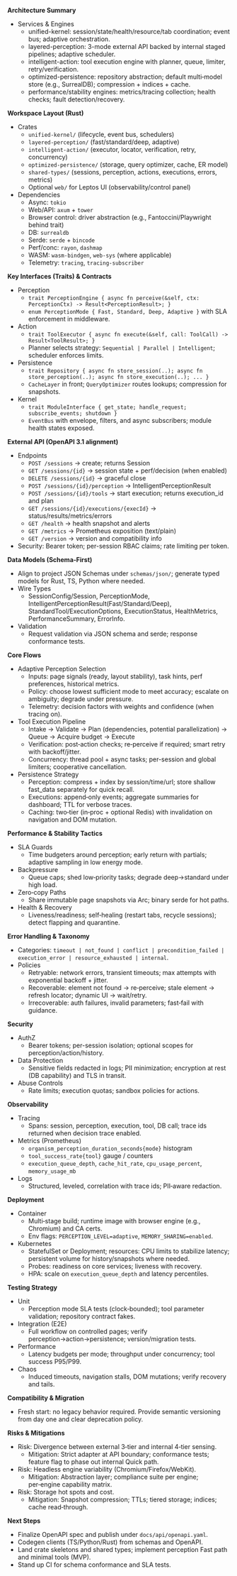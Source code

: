 **Architecture Summary**
- Services & Engines
  - unified-kernel: session/state/health/resource/tab coordination; event bus; adaptive orchestration.
  - layered-perception: 3-mode external API backed by internal staged pipelines; adaptive scheduler.
  - intelligent-action: tool execution engine with planner, queue, limiter, retry/verification.
  - optimized-persistence: repository abstraction; default multi‑model store (e.g., SurrealDB); compression + indices + cache.
  - performance/stability engines: metrics/tracing collection; health checks; fault detection/recovery.

**Workspace Layout (Rust)**
- Crates
  - `unified-kernel/` (lifecycle, event bus, schedulers)
  - `layered-perception/` (fast/standard/deep, adaptive)
  - `intelligent-action/` (executor, locator, verification, retry, concurrency)
  - `optimized-persistence/` (storage, query optimizer, cache, ER model)
  - `shared-types/` (sessions, perception, actions, executions, errors, metrics)
  - Optional `web/` for Leptos UI (observability/control panel)
- Dependencies
  - Async: `tokio`
  - Web/API: `axum` + `tower`
  - Browser control: driver abstraction (e.g., Fantoccini/Playwright behind trait)
  - DB: `surrealdb`
  - Serde: `serde` + `bincode`
  - Perf/conc: `rayon`, `dashmap`
  - WASM: `wasm-bindgen`, `web-sys` (where applicable)
  - Telemetry: `tracing`, `tracing-subscriber`

**Key Interfaces (Traits) & Contracts**
- Perception
  - `trait PerceptionEngine { async fn perceive(&self, ctx: PerceptionCtx) -> Result<PerceptionResult>; }`
  - `enum PerceptionMode { Fast, Standard, Deep, Adaptive }` with SLA enforcement in middleware.
- Action
  - `trait ToolExecutor { async fn execute(&self, call: ToolCall) -> Result<ToolResult>; }`
  - Planner selects strategy: `Sequential | Parallel | Intelligent`; scheduler enforces limits.
- Persistence
  - `trait Repository { async fn store_session(..); async fn store_perception(..); async fn store_execution(..); ... }`
  - `CacheLayer` in front; `QueryOptimizer` routes lookups; compression for snapshots.
- Kernel
  - `trait ModuleInterface { get_state; handle_request; subscribe_events; shutdown }`
  - `EventBus` with envelope, filters, and async subscribers; module health states exposed.

**External API (OpenAPI 3.1 alignment)**
- Endpoints
  - `POST /sessions` → create; returns Session
  - `GET /sessions/{id}` → session state + perf/decision (when enabled)
  - `DELETE /sessions/{id}` → graceful close
  - `POST /sessions/{id}/perception` → IntelligentPerceptionResult
  - `POST /sessions/{id}/tools` → start execution; returns execution_id and plan
  - `GET /sessions/{id}/executions/{execId}` → status/results/metrics/errors
  - `GET /health` → health snapshot and alerts
  - `GET /metrics` → Prometheus exposition (text/plain)
  - `GET /version` → version and compatibility info
- Security: Bearer token; per-session RBAC claims; rate limiting per token.

**Data Models (Schema‑First)**
- Align to project JSON Schemas under `schemas/json/`; generate typed models for Rust, TS, Python where needed.
- Wire Types
  - SessionConfig/Session, PerceptionMode, IntelligentPerceptionResult(Fast/Standard/Deep), StandardTool/ExecutionOptions, ExecutionStatus, HealthMetrics, PerformanceSummary, ErrorInfo.
- Validation
  - Request validation via JSON schema and serde; response conformance tests.

**Core Flows**
- Adaptive Perception Selection
  - Inputs: page signals (ready, layout stability), task hints, perf preferences, historical metrics.
  - Policy: choose lowest sufficient mode to meet accuracy; escalate on ambiguity; degrade under pressure.
  - Telemetry: decision factors with weights and confidence (when tracing on).
- Tool Execution Pipeline
  - Intake → Validate → Plan (dependencies, potential parallelization) → Queue → Acquire budget → Execute
  - Verification: post‑action checks; re‑perceive if required; smart retry with backoff/jitter.
  - Concurrency: thread pool + async tasks; per-session and global limiters; cooperative cancellation.
- Persistence Strategy
  - Perception: compress + index by session/time/url; store shallow fast_data separately for quick recall.
  - Executions: append‑only events; aggregate summaries for dashboard; TTL for verbose traces.
  - Caching: two‑tier (in‑proc + optional Redis) with invalidation on navigation and DOM mutation.

**Performance & Stability Tactics**
- SLA Guards
  - Time budgeters around perception; early return with partials; adaptive sampling in low energy mode.
- Backpressure
  - Queue caps; shed low‑priority tasks; degrade deep→standard under high load.
- Zero‑copy Paths
  - Share immutable page snapshots via Arc; binary serde for hot paths.
- Health & Recovery
  - Liveness/readiness; self‑healing (restart tabs, recycle sessions); detect flapping and quarantine.

**Error Handling & Taxonomy**
- Categories: `timeout | not_found | conflict | precondition_failed | execution_error | resource_exhausted | internal`.
- Policies
  - Retryable: network errors, transient timeouts; max attempts with exponential backoff + jitter.
  - Recoverable: element not found → re‑perceive; stale element → refresh locator; dynamic UI → wait/retry.
  - Irrecoverable: auth failures, invalid parameters; fast‑fail with guidance.

**Security**
- AuthZ
  - Bearer tokens; per-session isolation; optional scopes for perception/action/history.
- Data Protection
  - Sensitive fields redacted in logs; PII minimization; encryption at rest (DB capability) and TLS in transit.
- Abuse Controls
  - Rate limits; execution quotas; sandbox policies for actions.

**Observability**
- Tracing
  - Spans: session, perception, execution, tool, DB call; trace ids returned when decision trace enabled.
- Metrics (Prometheus)
  - `organism_perception_duration_seconds{mode}` histogram
  - `tool_success_rate{tool}` gauge / counters
  - `execution_queue_depth`, `cache_hit_rate`, `cpu_usage_percent`, `memory_usage_mb`
- Logs
  - Structured, leveled, correlation with trace ids; PII‑aware redaction.

**Deployment**
- Container
  - Multi‑stage build; runtime image with browser engine (e.g., Chromium) and CA certs.
  - Env flags: `PERCEPTION_LEVEL=adaptive`, `MEMORY_SHARING=enabled`.
- Kubernetes
  - StatefulSet or Deployment; resources: CPU limits to stabilize latency; persistent volume for history/snapshots where needed.
  - Probes: readiness on core services; liveness with recovery.
  - HPA: scale on `execution_queue_depth` and latency percentiles.

**Testing Strategy**
- Unit
  - Perception mode SLA tests (clock‑bounded); tool parameter validation; repository contract fakes.
- Integration (E2E)
  - Full workflow on controlled pages; verify perception→action→persistence; version/migration tests.
- Performance
  - Latency budgets per mode; throughput under concurrency; tool success P95/P99.
- Chaos
  - Induced timeouts, navigation stalls, DOM mutations; verify recovery and tails.

**Compatibility & Migration**
- Fresh start: no legacy behavior required. Provide semantic versioning from day one and clear deprecation policy.

**Risks & Mitigations**
- Risk: Divergence between external 3‑tier and internal 4‑tier sensing.
  - Mitigation: Strict adapter at API boundary; conformance tests; feature flag to phase out internal Quick path.
- Risk: Headless engine variability (Chromium/Firefox/WebKit).
  - Mitigation: Abstraction layer; compliance suite per engine; per‑engine capability matrix.
- Risk: Storage hot spots and cost.
  - Mitigation: Snapshot compression; TTLs; tiered storage; indices; cache read‑through.

**Next Steps**
- Finalize OpenAPI spec and publish under `docs/api/openapi.yaml`.
- Codegen clients (TS/Python/Rust) from schemas and OpenAPI.
- Land crate skeletons and shared types; implement perception Fast path and minimal tools (MVP).
- Stand up CI for schema conformance and SLA tests.
